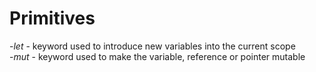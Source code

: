 # Primitives

-*let* - keyword used to introduce new variables into the current scope  
-*mut* - keyword used to make the variable, reference or pointer mutable